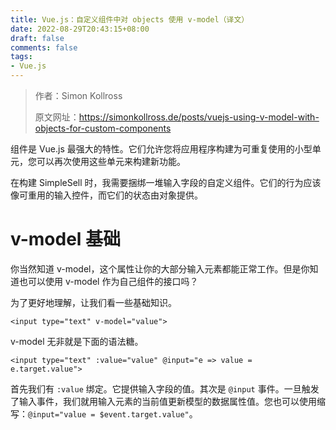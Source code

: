 ```yaml
---
title: Vue.js：自定义组件中对 objects 使用 v-model（译文）
date: 2022-08-29T20:43:15+08:00
draft: false
comments: false
tags: 
- Vue.js
---
```


> 作者：Simon Kollross
> 
> 原文网址：https://simonkollross.de/posts/vuejs-using-v-model-with-objects-for-custom-components

组件是 Vue.js 最强大的特性。它们允许您将应用程序构建为可重复使用的小型单元，您可以再次使用这些单元来构建新功能。

在构建 SimpleSell 时，我需要捆绑一堆输入字段的自定义组件。它们的行为应该像可重用的输入控件，而它们的状态由对象提供。

# v-model 基础
你当然知道 v-model，这个属性让你的大部分输入元素都能正常工作。但是你知道也可以使用 v-model 作为自己组件的接口吗？

为了更好地理解，让我们看一些基础知识。

```
<input type="text" v-model="value">
```

v-model 无非就是下面的语法糖。
```
<input type="text" :value="value" @input="e => value = e.target.value">
```
首先我们有 `:value` 绑定。它提供输入字段的值。其次是 `@input` 事件。一旦触发了输入事件，我们就用输入元素的当前值更新模型的数据属性值。您也可以使用缩写：`@input="value = $event.target.value"`。
